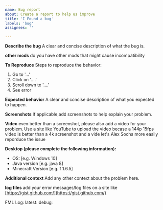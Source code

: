 ```yaml
---
name: Bug report
about: Create a report to help us improve
title: 'I Found a bug'
labels: 'bug'
assignees: ''

---
```




**Describe the bug**
A clear and concise description of what the bug is.

**other mods**
do you have other mods that might cause incompatibility 

**To Reproduce**
Steps to reproduce the behavior:
1. Go to '...'
2. Click on '....'
3. Scroll down to '....'
4. See error

**Expected behavior**
A clear and concise description of what you expected to happen.

**Screenshots**
If applicable,add screenshots to help explain your problem.

**Video**
even better than a screenshot, please also add a video for your problem. Use a site like YouTube to upload the video becase a 144p 15fps video is better than a 4k screenshot and a vide let's Alex Socha more easily reporduce the issue  

**Desktop (please complete the following information):**
 - OS: [e.g. Windows 10]
 - Java version [e.g. java 8]
 - Minecraft Version [e.g. 1.1.6.5]


**Additional context**
Add any other context about the problem here.

**log files**
add your error messages/log files on a site like [https://gist.github.com/](https://gist.github.com/)


FML Log:
latest:
debug:
